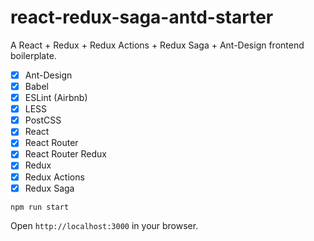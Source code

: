 # react-redux-saga-antd-starter

A React + Redux + Redux Actions + Redux Saga + Ant-Design frontend boilerplate.

- [x] Ant-Design
- [x] Babel
- [x] ESLint (Airbnb)
- [x] LESS
- [x] PostCSS
- [x] React
- [x] React Router
- [x] React Router Redux
- [x] Redux
- [x] Redux Actions
- [x] Redux Saga

```
npm run start
```
Open `http://localhost:3000` in your browser.
